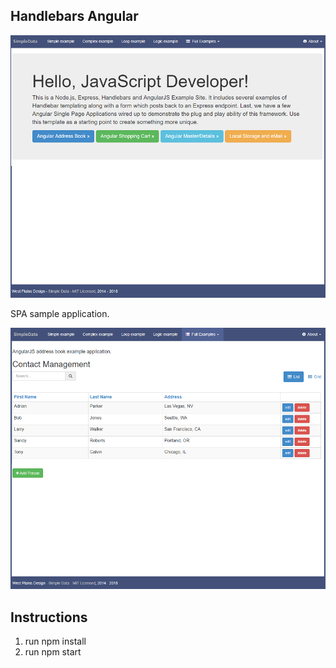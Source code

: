 ## Handlebars Angular

![alt text](homepage.PNG "Home Page")

SPA sample application.

![alt text](addressbook.PNG "SPA Demo")

## Instructions

1. run npm install 
1. run npm start
